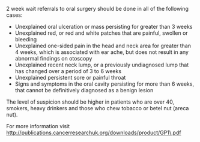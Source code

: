 2 week wait referrals to oral surgery should be done in all of the following cases:  
* Unexplained oral ulceration or mass persisting for greater than 3 weeks
* Unexplained red, or red and white patches that are painful, swollen or bleeding
* Unexplained one\-sided pain in the head and neck area for greater than 4 weeks, which is associated with ear ache, but does not result in any abnormal findings on otoscopy
* Unexplained recent neck lump, or a previously undiagnosed lump that has changed over a period of 3 to 6 weeks
* Unexplained persistent sore or painful throat
* Signs and symptoms in the oral cavity persisting for more than 6 weeks, that cannot be definitively diagnosed as a benign lesion

  
The level of suspicion should be higher in patients who are over 40, smokers, heavy drinkers and those who chew tobacco or betel nut (areca nut).  
  
For more information visit http://publications.cancerresearchuk.org/downloads/product/GP1\.pdf